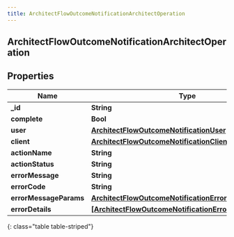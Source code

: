 ```yaml
---
title: ArchitectFlowOutcomeNotificationArchitectOperation
---
```

## ArchitectFlowOutcomeNotificationArchitectOperation

## Properties

|Name | Type | Description | Notes|
|------------ | ------------- | ------------- | -------------|
| **_id** | **String** |  | [optional] |
| **complete** | **Bool** |  | [optional] |
| **user** | [**ArchitectFlowOutcomeNotificationUser**](ArchitectFlowOutcomeNotificationUser.html) |  | [optional] |
| **client** | [**ArchitectFlowOutcomeNotificationClient**](ArchitectFlowOutcomeNotificationClient.html) |  | [optional] |
| **actionName** | **String** |  | [optional] |
| **actionStatus** | **String** |  | [optional] |
| **errorMessage** | **String** |  | [optional] |
| **errorCode** | **String** |  | [optional] |
| **errorMessageParams** | [**ArchitectFlowOutcomeNotificationErrorMessageParams**](ArchitectFlowOutcomeNotificationErrorMessageParams.html) |  | [optional] |
| **errorDetails** | [**[ArchitectFlowOutcomeNotificationErrorDetail]**](ArchitectFlowOutcomeNotificationErrorDetail.html) |  | [optional] |
{: class="table table-striped"}


